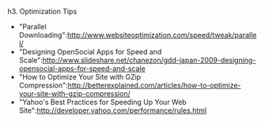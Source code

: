 h3. Optimization Tips

* "Parallel Downloading":http://www.websiteoptimization.com/speed/tweak/parallel/
* "Designing OpenSocial Apps for Speed and Scale":http://www.slideshare.net/chanezon/gdd-japan-2009-designing-opensocial-apps-for-speed-and-scale
* "How to Optimize Your Site with GZip Compression":http://betterexplained.com/articles/how-to-optimize-your-site-with-gzip-compression/
* "Yahoo's Best Practices for Speeding Up Your Web Site":http://developer.yahoo.com/performance/rules.html